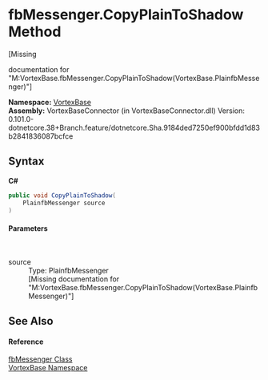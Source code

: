 # fbMessenger.CopyPlainToShadow Method 
 

\[Missing <summary> documentation for "M:VortexBase.fbMessenger.CopyPlainToShadow(VortexBase.PlainfbMessenger)"\]

**Namespace:**&nbsp;<a href="N_VortexBase.md">VortexBase</a><br />**Assembly:**&nbsp;VortexBaseConnector (in VortexBaseConnector.dll) Version: 0.101.0-dotnetcore.38+Branch.feature/dotnetcore.Sha.9184ded7250ef900bfdd1d83b2841836087bcfce

## Syntax

**C#**<br />
``` C#
public void CopyPlainToShadow(
	PlainfbMessenger source
)
```


#### Parameters
&nbsp;<dl><dt>source</dt><dd>Type: PlainfbMessenger<br />\[Missing <param name="source"/> documentation for "M:VortexBase.fbMessenger.CopyPlainToShadow(VortexBase.PlainfbMessenger)"\]</dd></dl>

## See Also


#### Reference
<a href="T_VortexBase_fbMessenger.md">fbMessenger Class</a><br /><a href="N_VortexBase.md">VortexBase Namespace</a><br />